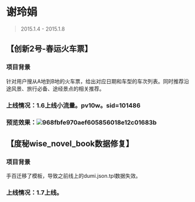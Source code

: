 # 谢玲娟

> 2015.1.4 - 2015.1.8

## 【创新2号-春运火车票】

### 项目背景
针对用户搜从A地到B地的火车票，给出对应日期和车型的车次列表。同时推荐沿途风景、旅行必备、途经景点的相关推荐。

### 上线情况：1.6上线小流量。pv10w。sid=101486

### 预览效果：![968fbfe970aef605856018e12c01683b](http://gitlab.baidu.com/psfe/ala-weeklyreport/uploads/1f02fc548e0d7569e9bb8a99f4cb72b5/968fbfe970aef605856018e12c01683b.PNG)

## 【度秘wise_novel_book数据修复】

### 项目背景
手百迁移了模板，导致之前线上的dumi.json.tpl数据失效。

### 上线情况：1.7上线。



